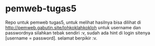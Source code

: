 # pemweb-tugas5
Repo untuk pemweb tugas5, untuk melihat hasilnya bisa dilihat di http://pemweb.gabutin.site/lohkoklahkokloh
untuk username dan passwordnya silahkan tebak sendiri :v, sudah ada hint di login sitenya [username = password]. selamat berpikir :v.
